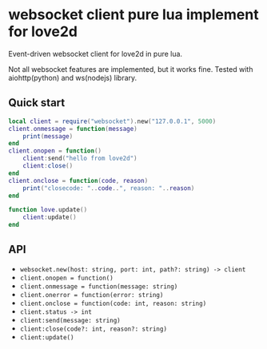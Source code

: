 # websocket client pure lua implement for love2d

Event-driven websocket client for love2d in pure lua.

Not all websocket features are implemented, but it works fine. Tested with aiohttp(python) and ws(nodejs) library.

## Quick start
```lua
local client = require("websocket").new("127.0.0.1", 5000)
client.onmessage = function(message)
    print(message)
end
client.onopen = function()
    client:send("hello from love2d")
    client:close()
end
client.onclose = function(code, reason)
    print("closecode: "..code..", reason: "..reason)
end

function love.update()
    client:update()
end
```

## API
* `websocket.new(host: string, port: int, path?: string) -> client`
* `client.onopen = function()`
* `client.onmessage = function(message: string)`
* `client.onerror = function(error: string)`
* `client.onclose = function(code: int, reason: string)`
* `client.status -> int`
* `client:send(message: string)`
* `client:close(code?: int, reason?: string)`
* `client:update()`
